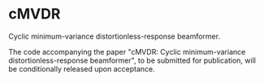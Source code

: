 # cMVDR
Cyclic minimum-variance distortionless-response beamformer.

The code accompanying the paper "cMVDR: Cyclic minimum-variance distortionless-response beamformer", to be submitted for publication, will be conditionally released upon acceptance.
